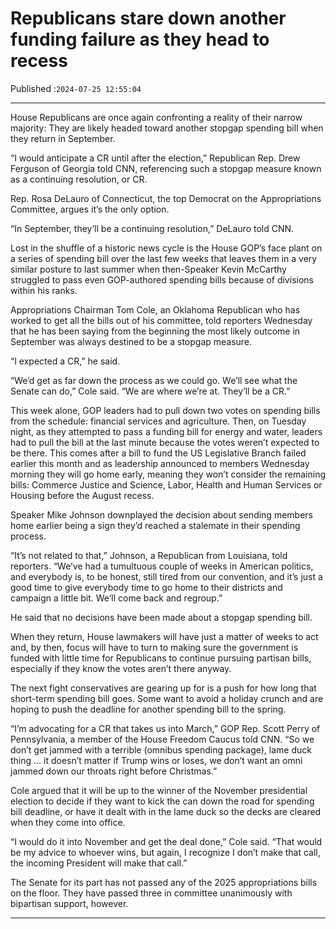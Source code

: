 # Republicans stare down another funding failure as they head to recess

Published :`2024-07-25 12:55:04`

---

House Republicans are once again confronting a reality of their narrow majority: They are likely headed toward another stopgap spending bill when they return in September.

“I would anticipate a CR until after the election,” Republican Rep. Drew Ferguson of Georgia told CNN, referencing such a stopgap measure known as a continuing resolution, or CR.

Rep. Rosa DeLauro of Connecticut, the top Democrat on the Appropriations Committee, argues it’s the only option.

“In September, they’ll be a continuing resolution,” DeLauro told CNN.

Lost in the shuffle of a historic news cycle is the House GOP’s face plant on a series of spending bill over the last few weeks that leaves them in a very similar posture to last summer when then-Speaker Kevin McCarthy struggled to pass even GOP-authored spending bills because of divisions within his ranks.

Appropriations Chairman Tom Cole, an Oklahoma Republican who has worked to get all the bills out of his committee, told reporters Wednesday that he has been saying from the beginning the most likely outcome in September was always destined to be a stopgap measure.

“I expected a CR,” he said.

“We’d get as far down the process as we could go. We’ll see what the Senate can do,” Cole said. “We are where we’re at. They’ll be a CR.”

This week alone, GOP leaders had to pull down two votes on spending bills from the schedule: financial services and agriculture. Then, on Tuesday night, as they attempted to pass a funding bill for energy and water, leaders had to pull the bill at the last minute because the votes weren’t expected to be there. This comes after a bill to fund the US Legislative Branch failed earlier this month and as leadership announced to members Wednesday morning they will go home early, meaning they won’t consider the remaining bills: Commerce Justice and Science, Labor, Health and Human Services or Housing before the August recess.

Speaker Mike Johnson downplayed the decision about sending members home earlier being a sign they’d reached a stalemate in their spending process.

“It’s not related to that,” Johnson, a Republican from Louisiana, told reporters. “We’ve had a tumultuous couple of weeks in American politics, and everybody is, to be honest, still tired from our convention, and it’s just a good time to give everybody time to go home to their districts and campaign a little bit. We’ll come back and regroup.”

He said that no decisions have been made about a stopgap spending bill.

When they return, House lawmakers will have just a matter of weeks to act and, by then, focus will have to turn to making sure the government is funded with little time for Republicans to continue pursuing partisan bills, especially if they know the votes aren’t there anyway.

The next fight conservatives are gearing up for is a push for how long that short-term spending bill goes. Some want to avoid a holiday crunch and are hoping to push the deadline for another spending bill to the spring.

“I’m advocating for a CR that takes us into March,” GOP Rep. Scott Perry of Pennsylvania, a member of the House Freedom Caucus told CNN. “So we don’t get jammed with a terrible (omnibus spending package), lame duck thing … it doesn’t matter if Trump wins or loses, we don’t want an omni jammed down our throats right before Christmas.”

Cole argued that it will be up to the winner of the November presidential election to decide if they want to kick the can down the road for spending bill deadline, or have it dealt with in the lame duck so the decks are cleared when they come into office.

“I would do it into November and get the deal done,” Cole said. “That would be my advice to whoever wins, but again, I recognize I don’t make that call, the incoming President will make that call.”

The Senate for its part has not passed any of the 2025 appropriations bills on the floor. They have passed three in committee unanimously with bipartisan support, however.

---

